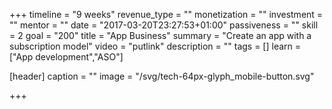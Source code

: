 +++
timeline = "9 weeks"
revenue_type = ""
monetization = ""
investment = ""
mentor = ""
date = "2017-03-20T23:27:53+01:00"
passiveness = ""
skill = 2
goal = "200"
title = "App Business"
summary = "Create an app with a subscription model"
video = "putlink"
description = ""
tags = []
learn = ["App development","ASO"]

[header]
  caption = ""
  image = "/svg/tech-64px-glyph_mobile-button.svg"

+++
